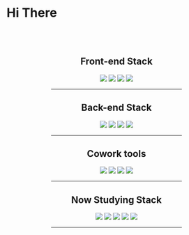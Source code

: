 <div align="center">
  <h1 align="left">Hi There</h1>
  <br>
  <br>
  <h2> Front-end Stack </h2>

  <img src="https://img.shields.io/badge/HTML5-E34F26?style=flat-square&logo=HTML5&logoColor=white" />
  <img src="https://img.shields.io/badge/CSS3-1572B6?style=flat-square&logo=CSS3&logoColor=white" />
  <img src="https://img.shields.io/badge/JavaScript-F7DF1E?style=flat-square&logo=JavaScript&logoColor=white" />
  <img src="https://img.shields.io/badge/JQuery-0769AD?style=flat-square&logo=JQuery&logoColor=white" />
  <hr style="height:1px;border:none;color:#333;background-color:#333;width:300px;" />
  <h2> Back-end Stack </h2>
  <img src="https://img.shields.io/badge/Node.js-339933?style=flat-square&logo=Node.js&logoColor=white" />
  <img src="https://img.shields.io/badge/Jsp-0088ff?style=flat-square&logo =logoColor=white" />
  <img src="https://img.shields.io/badge/Oracle SQL-F80000?style=flat-square&logo=Oracle&logoColor=white" />
  <img src="https://img.shields.io/badge/Java-007396?style=flat-square&logo=Java&logoColor=white" />
  <hr style="height:1px;border:none;color:#333;background-color:#333;width:300px;" />
  <h2> Cowork tools </h2>
  <img src="https://img.shields.io/badge/GitHub-181717?style=flat-square&logo=github&logoColor=white" />
  <img src="https://img.shields.io/badge/Figma-F24E1E?style=flat-square&logo=Figma&logoColor=white" />
  <img src="https://img.shields.io/badge/Discord-5865F2?style=flat-square&logo=Discord&logoColor=white" />
  <img src="https://img.shields.io/badge/Slack-4A154B?style=flat-square&logo=Slack&logoColor=white" />
  <hr style="height:1px;border:none;color:#333;background-color:#333;width:300px;" />
  <h2> Now Studying Stack </h2>
  <img src="https://img.shields.io/badge/Sass-CC6699?style=square&logo=Sass&logoColor=white" />
  <img src="https://img.shields.io/badge/Pug-A86454?style=flat-square&logo=Pug&logoColor=white" />
  <img src="https://img.shields.io/badge/Nunjucks-darkgreen?style=flat-square&logo=&logoColor=white" />
  <img src="https://img.shields.io/badge/MySQL-4479A1?style=flat-square&logo=MySQL&logoColor=white" />
  <img src="https://img.shields.io/badge/MongoDB-47A248?style=flat-square&logo=MongoDB&logoColor=white" />
  <hr style="height:1px;border:none;color:#333;background-color:#333;width:300px;" />
</div>